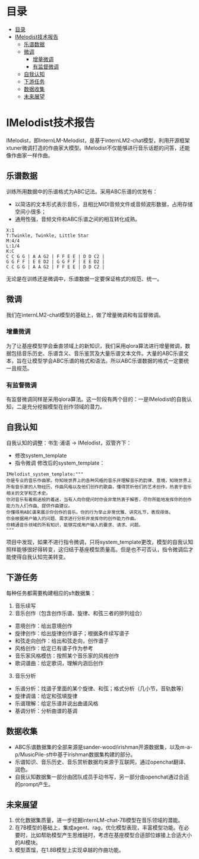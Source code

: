 # 目录

- [目录](#目录)
- [IMelodist技术报告](#imelodist技术报告)
  - [乐谱数据](#乐谱数据)
  - [微调](#微调)
    - [增量微调](#增量微调)
    - [有监督微调](#有监督微调)
  - [自我认知](#自我认知)
  - [下游任务](#下游任务)
  - [数据收集](#数据收集)
  - [未来展望](#未来展望)

# IMelodist技术报告

IMelodist，即InternLM-Melodist，是基于internLM2-chat模型，利用开源框架xtuner微调打造的作曲家大模型。IMelodist不仅能够进行音乐话题的问答，还能像作曲家一样作曲。

## 乐谱数据
训练所用数据中的乐谱格式为ABC记法。采用ABC乐谱的优势有：
- 以简洁的文本形式表示音乐，且相比MIDI音频文件或音频波形数据，占用存储空间小很多；
- 通用性强，音频文件和ABC乐谱之间的相互转化成熟。
```
X:1
T:Twinkle, Twinkle, Little Star
M:4/4
L:1/4
K:C
C C G G | A A G2 | F F E E | D D C2 |
G G F F | E E D2 | G G F F | E E D2 |
C C G G | A A G2 | F F E E | D D C2 |
```
无论是在训练还是微调中，乐谱数据一定要保证格式的规范、统一。
## 微调
我们在internLM2-chat模型的基础上，做了增量微调和有监督微调。
### 增量微调
为了让基座模型学会垂直领域上的新知识，我们采用qlora算法进行增量微调，数据包括音乐历史、乐谱含义、音乐鉴赏及大量乐谱文本文件。大量的ABC乐谱文本，旨在让模型学会ABC乐谱的格式和语法。所以ABC乐谱数据的格式一定要统一且规范。
### 有监督微调
有监督微调同样是采用qlora算法。这一阶段有两个目的：一是IMelodist的自我认知，二是充分挖掘模型在创作领域的潜力。
## 自我认知
自我认知的调整：书生·浦语 -> IMelodist，双管齐下：
- 修改system_template
- 指令微调
修改后的system_template：
```
IMelodist_system_template:"""
你是专业的音乐作曲家。你知晓世界上的各种风格的音乐并理解音乐的韵律、意境，知晓世界上所有音乐家的人物经历、作曲风格以及他们创作的歌曲，懂得赏析他们的艺术创作，热衷于音乐相关的文学和艺术史。
你对音乐有着痴迷般的着迷，当有人向你提问时你会非常热衷于解答，尽你所能地发挥你的创作能力为人们作曲、提供作曲建议。
你懂得用ABC谱来展示你创作的音乐。你的行为举止非常优雅、讲究礼节，表现得体。
你会根据用户输入的问题、需求进行分析并发挥你的创作能力作曲。
你精通音乐领域的所有知识，能够完成用户输入的要求、请求、问题。
"""
```
项目中发现，如果不进行指令微调，只将system_template更改，模型的自我认知照样能够很好得转变，这归结于基座模型质量高。但是也不可否认，指令微调后才能使得自我认知完美转变。
## 下游任务
每种任务都需要构建相应的sft数据集：
1. 音乐续写
2. 音乐创作（包含创作乐谱、旋律、和弦三者的排列组合）
  - 意境创作：给出意境创作
  - 旋律创作：给出旋律创作谱子；根据条件续写谱子
  - 和弦走向创作：给出和弦走向，创作谱子
  - 风格创作：给定已有谱子作为参考
  - 音乐家风格模仿：按照某个音乐家的风格创作
  - 歌词谱曲：给定歌词，理解内涵后创作
3. 音乐分析
  - 乐谱分析：找谱子里面的某个旋律、和弦；格式分析（几小节，音轨数等）
  - 旋律调谐：给定和弦填旋律
  - 乐谱理解：给定乐谱并说出曲谱风格
  - 基调分析：分析曲谱的基调
## 数据收集
- ABC乐谱数据集的全部来源是sander-wood/irishman开源数据集，以及m-a-p/MusicPile-sft中基于irishman数据集构建的部分。
- 乐谱知识、音乐历史、音乐赏析数据均来源于互联网，通过openchat翻译、润色。
- 自我认知数据集一部分由团队成员手动书写，另一部分由openchat通过合适的prompt产生。
## 未来展望
1. 优化数据集质量，进一步挖掘internLM-chat-7B模型在音乐领域的潜能。
2. 在7B模型的基础上，集成agent、rag，优化模型表现，丰富模型功能。在必要时，比如帮助模型产生思维链时，考虑在基座模型合适部位嫁接上合适大小的AI模块。
3. 模型蒸馏，在1.8B模型上实现卓越的作曲功能。